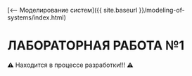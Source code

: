 [⟵ Моделирование систем]({{ site.baseurl }}/modeling-of-systems/index.html)

# **ЛАБОРАТОРНАЯ РАБОТА №1**

⚠️ Находится в процессе разработки!!! ⚠️
